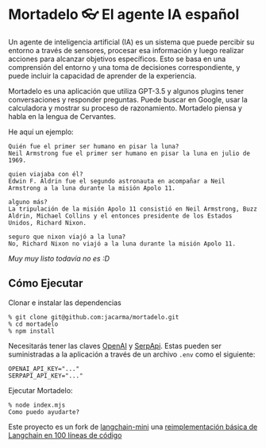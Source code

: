 # Mortadelo 👓 El agente IA español

Un agente de inteligencia artificial (IA) es un sistema que puede percibir su entorno a través de sensores, procesar esa información y luego realizar acciones para alcanzar objetivos específicos.
Esto se basa en una comprensión del entorno y una toma de decisiones correspondiente, y puede incluir la capacidad de aprender de la experiencia.

Mortadelo es una aplicación que utiliza GPT-3.5 y algunos plugins tener conversaciones y responder preguntas. Puede buscar en Google, usar la calculadora y mostrar su proceso de razonamiento.
Mortadelo piensa y habla en la lengua de Cervantes.

He aquí un ejemplo:

```
Quién fue el primer ser humano en pisar la luna?
Neil Armstrong fue el primer ser humano en pisar la luna en julio de 1969.

quien viajaba con él?
Edwin F. Aldrin fue el segundo astronauta en acompañar a Neil Armstrong a la luna durante la misión Apolo 11.

alguno más?
La tripulación de la misión Apolo 11 consistió en Neil Armstrong, Buzz Aldrin, Michael Collins y el entonces presidente de los Estados Unidos, Richard Nixon.

seguro que nixon viajó a la luna?
No, Richard Nixon no viajó a la luna durante la misión Apolo 11.
```

_Muy muy listo todavía no es :D_

## Cómo Ejecutar

Clonar e instalar las dependencias

```
% git clone git@github.com:jacarma/mortadelo.git
% cd mortadelo
% npm install
```

Necesitarás tener las claves [OpenAI](https://openai.com/blog/openai-api) y [SerpApi](https://serpapi.com/). Estas pueden ser suministradas a la aplicación a través de un archivo `.env` como el siguiente:

```
OPENAI_API_KEY="..."
SERPAPI_API_KEY="..."
```

Ejecutar Mortadelo:

```
% node index.mjs
Como puedo ayudarte?
```

Este proyecto es un fork de [langchain-mini](https://github.com/ColinEberhardt/langchain-mini) una [reimplementación básica de Langchain en 100 líneas de código](https://blog.scottlogic.com/2023/05/04/langchain-mini.html)
